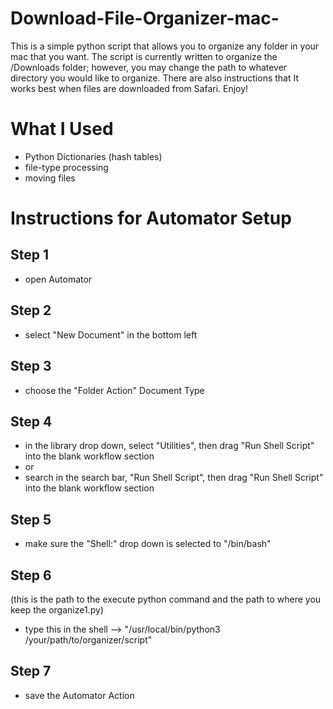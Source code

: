 # Download-File-Organizer-mac-
This is a simple python script that allows you to organize any folder in your mac that you want. The script is currently written to organize the /Downloads folder; however, you may change the path to whatever directory you would like to organize. There are also instructions that It works best when files are downloaded from Safari. Enjoy!

# What I Used
- Python Dictionaries (hash tables)
- file-type processing
- moving files

# Instructions for Automator Setup
## Step 1
* open Automator
## Step 2
* select "New Document" in the bottom left
## Step 3
* choose the "Folder Action" Document Type
## Step 4
* in the library drop down, select "Utilities", then drag "Run Shell Script" into the blank workflow section
* or
* search in the search bar, "Run Shell Script", then drag "Run Shell Script" into the blank workflow section
## Step 5
* make sure the "Shell:" drop down is selected to "/bin/bash"
## Step 6
(this is the path to the execute python command and the path to where you keep the organize1.py)
* type this in the shell --> "/usr/local/bin/python3 /your/path/to/organizer/script"
## Step 7
* save the Automator Action
